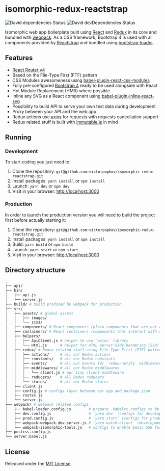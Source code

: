 # isomorphic-redux-reactstrap

![David dependencies Status](https://img.shields.io/david/victorpopkov/isomorphic-redux-reactstrap.svg)
![David devDependencies Status](https://img.shields.io/david/dev/victorpopkov/isomorphic-redux-reactstrap.svg)

Isomorphic web app boilerplate built using [React](https://github.com/facebook/react)
and [Redux](https://github.com/reactjs/react-redux) in its core and bundled with
[webpack](https://github.com/webpack/webpack). As a CSS framework, Bootstrap 4
is used with all components provided by [Reactstrap](https://github.com/reactstrap/reactstrap)
and bundled using [bootstrap-loader](https://github.com/shakacode/bootstrap-loader).

## Features

-   [React Router v4](https://github.com/ReactTraining/react-router)
-   Based on the File-Type First (FTF) pattern
-   CSS Modules awesomeness using [babel-plugin-react-css-modules](https://github.com/gajus/babel-plugin-react-css-modules)
-   Fully pre-configured [Bootstrap 4](https://getbootstrap.com/) ready to be
used alongside with React
-   Hot Module Replacement (HMR) where possible
-   Inline any SVG as a React component using [babel-plugin-inline-react-svg](https://github.com/kesne/babel-plugin-inline-react-svg)
-   Possibility to build API to serve your own test data during development
-   Proxy between your API and the web app
-   Redux actions use [axios](https://github.com/axios/axios) for requests with
requests cancellation support
-   Redux related stuff is built with [Immutable.js](https://facebook.github.io/immutable-js/)
in mind

## Running

### Development

To start coding you just need to:

1.  Clone the repository: `git@github.com:victorpopkov/isomorphic-redux-reactstrap.git`
2.  Install packages: `yarn install` or `npm install`
3.  Launch: `yarn dev` or `npm dev`
4.  Visit in your browser: [http://localhost:3000](http://localhost:3000)

### Production

In order to launch the production version you will need to build the project
first before actually starting it:

1.  Clone the repository: `git@github.com:victorpopkov/isomorphic-redux-reactstrap.git`
2.  Install packages: `yarn install` or `npm install`
3.  Build: `yarn build` or `npm build`
3.  Launch: `yarn start` or `npm start`
4.  Visit in your browser: [http://localhost:3000](http://localhost:3000)

## Directory structure

```bash
.
├── api/                         
├── bin/
│   ├── api.js
│   └── server.js
├── build/ # build produced by webpack for production
├── src/
│   ├── assets/ # global assets
│   │   ├── images/
│   │   └── scss/
│   ├── components/ # React components (plain components that are not aware of state)
│   ├── containers/ # React containers (components that interact with state)
│   ├── helpers/
│   │   ├── ApiClient.js # helper to use `axios` library
│   │   └── Html.js      # helper for HTML Server-Side Rendering (SSR)
│   ├── redux/ # Redux related stuff using File-Type First (FTF) pattern
│   │   ├── actions/     # all our Redux actions
│   │   ├── constants/   # all our Redux constants
│   │   ├── events/      # all our events for `redux-notify` middleware
│   │   ├── middlewares/ # all our Redux middlewares
│   │   │   └── client.js # our tiny client middleware
│   │   ├── reducers/    # all Redux reducers
│   │   └── stores/      # all our Redux stores
│   ├── client.js
│   ├── config.js # configs layer between our app and package.json
│   ├── routes.js
│   └── server.js
├── webpack/ # webpack related configs
│   ├── babel-loader.config.js        # prepare .babelrc configs to be consumed by babel-loader
│   ├── dev.config.js                 # `yarn dev` (configs for development)
│   ├── prod.config.js                # `yarn start` (configs for production)
│   ├── webpack-webpack-dev-server.js # `yarn watch-client` (development server with HMR)
│   └── webpack-isomorphic-tools.js   # configs to enable basic SSR for assets
├── postcss.config.js
└── server.babel.js
```

## License

Released under the [MIT License](https://opensource.org/licenses/MIT).
